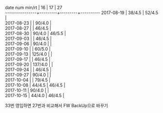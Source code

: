 date num min/rt |    16   |    17   |    27   
----------------+---------+---------+----------
2017-08-19      |  38/4.5 |  52/4.5 |         
2017-08-23      |         |  90/4.0 |         
2017-08-27      |         |  46/4.5 |         
2017-08-30      |  90/4.0 |  46/5.5 |         
2017-09-03      |         |  46/4.5 |         
2017-09-06      |  90/4.0 |         |         
2017-09-10      |         |  60/5.0 |   
2017-09-13      | 125/4.0 |         |        
2017-09-17      |         |  46/4.5 |   
2017-09-20      | 137/4.0 |         |        
2017-09-24      |         |  46/4.5 |   
2017-09-27      |  90/4.0 |         |         
2017-10-04      |         |  79/4.5 |                 
2017-10-08      |  44/4.5 |  46/4.5 |                 
2017-10-11      |  90/4.0 |         |                 
2017-10-15      |  44/4.0 |  46/4.5 |                 

33번 영입하면 27번과 비교해서 FW BackUp으로 바꾸기

